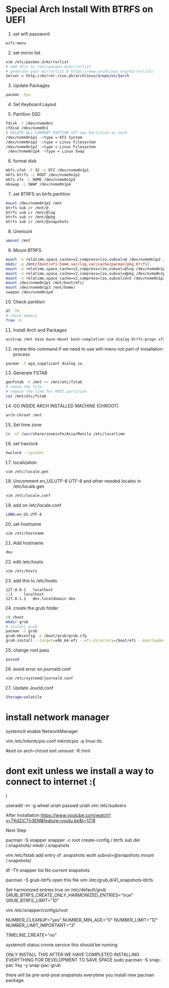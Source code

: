 # Special Arch Install With BTRFS on UEFI

1. set wifi password


```sh
wifi-menu
```

2. set mirror list

```sh
vim /etc/pacman.d/mirrorlist
# add this to /etc/pacman.d/mirrorlist
# generate your mirrorlist @ https://www.archlinux.org/mirrorlist/
Server = http://mirror.rise.ph/archlinux/$repo/os/$arch
```
3. Update Packages

```sh
pacman -Syu
```
4. Set Keyboard Layout

5. Partition SSD

```sh
fdisk -l /dev/nvme0n1
cfdisk /dev/nvme0n1
# DELETE ALL CURRENT PARTION SET new Partition as such
/dev/nvme0n1p1 ->type = EFI System
/dev/nvme0n1p2 ->type = Linux Filesystem
/dev/nvme0n1p3 ->type = Linux Filesystem
 /dev/nvme0n1p4 ->type = Linux Swap
```
6. format disk

```sh
mkfs.vfat -F 32 -n EFI /dev/nvme0n1p1
mkfs.btrfs -L ROOT /dev/nvme0n1p2
mkfs.xfs -L HOME /dev/nvme0n1p3
mkswap -L SWAP /dev/nvme0n1p4
```

7. set BTRFS on btrfs partition

```sh
mount /dev/nvme0n1p2 /mnt
btrfs sub cr /mnt/@
btrfs sub cr /mnt/@log
btrfs sub cr /mnt/@pkg
btrfs sub cr /mnt/@snapshots
```

8. Unmount
```sh
umount /mnt
```

9. Mount BTRFS
   
```sh
mount -o relatime,space_cache=v2,compress=lzo,subvol=@ /dev/nvme0n1p2 /mnt
mkdir -p /mnt/{boot/efi,home,var/log,var/cache/pacman/pkg,btrfs}
mount -o relatime,space_cache=v2,compress=lzo,subvol=@log /dev/nvme0n1p2 /mnt/var/log
mount -o relatime,space_cache=v2,compress=lzo,subvol=@pkg /dev/nvme0n1p2 /mnt/var/cache/pacman/pkg/
mount -o relatime,space_cache=v2,compress=lzo,subvolid=5 /dev/nvme0n1p2 /mnt/btrfs
mount /dev/nvme0n1p1 /mnt/boot/efi/
mount /dev/nvme0n1p3 /mnt/home/
swapon /dev/nvme0n1p4
```

10. Check partition

```sh
df -Th
# check memory
free -h
```

11.  Install Arch and Packages

```sh
acstrap /mnt base base-devel bash-completion vim dialog btrfs-progs xfsprogs dosfstools grub efibootmgr linux-lts linux-firmware man-db man-pages inetutils netctl intel-ucode snapper grub networkmanager
```

12. review this command if we need to use wifi-menu not part of installation process
    
```sh
pacman -S wpa_supplicant dialog iw
```

13. Generate FSTAB
    
```sh
genfstab -U /mnt >> /mnt/etc/fstab
# check the file
# remove the line for ROOT partition
cat /mnt/etc/fstab
```

14. GO INSIDE ARCH INSTALLED MACHINE (CHROOT)
    
```sh
arch-chroot /mnt
```

15. Set time zone
```sh
ln -sf /usr/share/zoneinfo/Asia/Manila /etc/localtime
```
16. set hwclock
    
```sh
hwclock --systohc
```

17. localization
    
```sh
vim /etc/locale.gen
```
18. Uncomment en_US.UTF-8 UTF-8 and other needed locales in /etc/locale.gen
    
```sh
vim /etc/locale.conf
```

19. add on /etc/locale.conf
    
```sh
LANG=en_US.UTF-8
```

20. set hostname
    
```sh
vim /etc/hostname
```
21.  Add hostname
```sh
dev
```
22. edit /etc/hosts
    
```sh
vim /etc/hosts
```
23. add this to /etc/hosts
```
127.0.0.1	localhost
::1		localhost
127.0.1.1	dev.localdomain	dev
```
24. create the grub folder

```sh
cd /boot
mkdir grub
# install grub
pacman -S grub
grub-mkconfig -o /boot/grub/grub.cfg
grub-install --target=x86_64-efi --efi-directory=/boot/efi --bootloader-id=grub
```

25. change root pass
```sh
passwd
```
26. avoid error on journald.conf
```sh
vim /etc/systemd/journald.conf
```
27. Update Jourld.conf
```sh
Storage=volatile
```

# install network manager
systemctl enable NetworkManager


vim /etc/mkinitcpio.conf
mkinitcpio -p linux-lts



#exit on arch-chroot
exit
umount -R /mnt

# dont exit unless we install a way to connect to internet :(

)




useradd -m -g wheel uriah
passwd uriah
vim /etc/sudoers



After Installation
https://www.youtube.com/watch?v=TKdZiCTh3EM&feature=youtu.be&t=1218

Next Step

pacman -S snapper
snapper -c root create-config /
btrfs sub del /.snapshots/
mkdir /.snapshots

vim  /etc/fstab
add entry of .snapshots wuth subvol=@snapshots
mount /.snapshots/

df -Th
snapper list
No current snapshots

pacman -S grub-btrfs
open this file
vim /etc/grub.d/41_snapshots-btrfs

Set harmonized entries true on /etc/default/grub
GRUB_BTRFS_CREATE_ONLY_HARMONIZED_ENTRIES="true"
GRUB_BTRFS_LIMIT="10"


vim /etc/snapper/configs/root

NUMBER_CLEANUP="yes"
NUMBER_MIN_AGE="0"
NUMBER_LIMIT="12"
NUMBER_LIMIT_IMPORTANT="3"

TIMELINE_CREATE="no"

systemctl status cronie.service
this should be running


ONLY INSTALL THIS AFTER WE HAVE COMPLETED INSTALLING EVERYTHING
FOR DEVELOPMENT TO SAVE SPACE
sudo pacman -S snap-pac
Yay -y snap-pac-grub

there will be pre-and-post snapshots everytime you install  new pacman package



